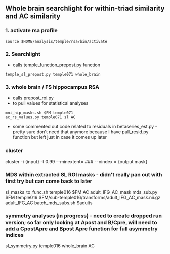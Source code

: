 ## Whole brain searchlight for within-triad similarity and AC similarity
### 1. activate rsa profile
```
source $HOME/analysis/temple/rsa/bin/activate
```
### 2. Searchlight 
* calls temple_function_prepost.py function
```
temple_sl_prepost.py temple071 whole_brain
```

### 3. whole brain / FS hippocampus RSA
* calls prepost_roi.py
* to pull values for statistical analyses
  
```
mni_hip_masks.sh $FM temple071
ac_rs_values.py temple071 sl AC
```

* some commented out code related to residuals in betaseries_est.py - pretty sure don't need that anymore because I have pull_resid.py function but left just in case it comes up later

### cluster
cluster -i {input} -t 0.99 --minextent= ### --oindex = {output mask}


### MDS within extracted SL ROI masks - didn't really pan out with first try but can come back to later
sl_masks_to_func.sh temple016 $FM AC adult_IFG_AC_mask
mds_sub.py $FM temple016 $FM/sub-temple016/transforms/adult_IFG_AC_mask.nii.gz adult_IFG_AC
batch_mds_subs.sh $adults


### symmetry analyses (in progress) - need to create dropped run version; so far only looking at Apost and B/Cpre, will need to add a CpostApre and Bpost Apre function for full asymmetry indices
sl_symmetry.py temple016 whole_brain AC


